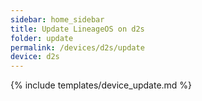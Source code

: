 ```yaml
---
sidebar: home_sidebar
title: Update LineageOS on d2s
folder: update
permalink: /devices/d2s/update
device: d2s
---
```

{% include templates/device_update.md %}
